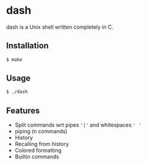 # dash
dash is a Unix shell written completely in C.

## Installation
```bash
$ make
```

## Usage
```bash
$ ./dash
```

## Features
- Split commands wrt pipes `'|'` and whitespaces `' '`
- piping (n commands)
- History
- Recalling from history
- Colored formatting
- Builtin commands
